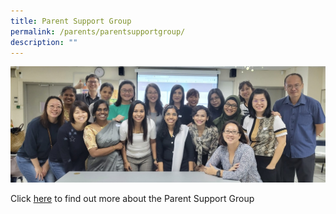 ```yaml
---
title: Parent Support Group
permalink: /parents/parentsupportgroup/
description: ""
---
```

![](/images/psg%20group.jpeg)

Click [here](https://sites.google.com/moe.edu.sg/psg) to find out more about the Parent Support Group
